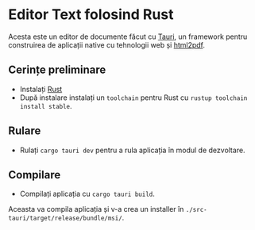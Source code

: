 
# Editor Text folosind Rust

Acesta este un editor de documente făcut cu [Tauri](https://tauri.studio/en/), un framework pentru construirea de aplicații native cu tehnologii web și [html2pdf](https://github.com/ilaborie/html2pdf).

## Cerințe preliminare

- Instalați [Rust](https://www.rust-lang.org/tools/install)
- După instalare instalați un `toolchain` pentru Rust cu `rustup toolchain install stable`.

## Rulare

- Rulați `cargo tauri dev` pentru a rula aplicația în modul de dezvoltare.

## Compilare

- Compilați aplicația cu `cargo tauri build`.

Aceasta va compila aplicația și v-a crea un installer în `./src-tauri/target/release/bundle/msi/`.
